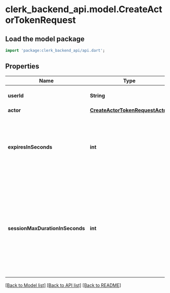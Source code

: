 # clerk_backend_api.model.CreateActorTokenRequest

## Load the model package
```dart
import 'package:clerk_backend_api/api.dart';
```

## Properties
Name | Type | Description | Notes
------------ | ------------- | ------------- | -------------
**userId** | **String** | The ID of the user being impersonated. | 
**actor** | [**CreateActorTokenRequestActor**](CreateActorTokenRequestActor.md) |  | 
**expiresInSeconds** | **int** | Optional parameter to specify the life duration of the actor token in seconds. By default, the duration is 1 hour. | [optional] [default to 3600]
**sessionMaxDurationInSeconds** | **int** | The maximum duration that the session which will be created by the generated actor token should last. By default, the duration of a session created via an actor token, lasts 30 minutes. | [optional] [default to 1800]

[[Back to Model list]](../README.md#documentation-for-models) [[Back to API list]](../README.md#documentation-for-api-endpoints) [[Back to README]](../README.md)


